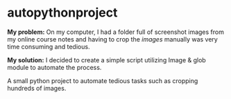 # autopythonproject

**My problem:** On my computer, I had a folder full of screenshot images from my online course notes and having to crop the _images_ manually was very time consuming and tedious. 

**My solution:** I decided to create a simple script utilizing Image & glob module to automate the process. 

A small python project to automate tedious tasks such as cropping hundreds of images. 
